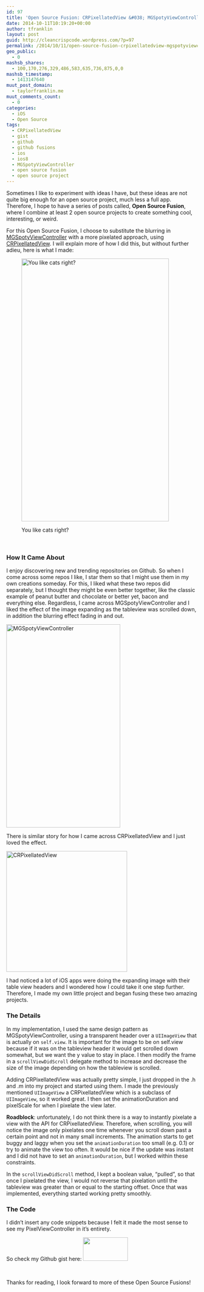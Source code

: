 ```yaml
---
id: 97
title: 'Open Source Fusion: CRPixellatedView &#038; MGSpotyViewController'
date: 2014-10-11T10:19:20+00:00
author: tfranklin
layout: post
guid: http://cleancrispcode.wordpress.com/?p=97
permalink: /2014/10/11/open-source-fusion-crpixellatedview-mgspotyviewcontroller/
geo_public:
  - 0
mashsb_shares:
  - 100,170,276,329,486,583,635,736,875,0,0
mashsb_timestamp:
  - 1413147640
muut_post_domain:
  - taylorfranklin.me
muut_comments_count:
  - 0
categories:
  - iOS
  - Open Source
tags:
  - CRPixellatedView
  - gist
  - github
  - github fusions
  - ios
  - ios8
  - MGSpotyViewController
  - open source fusion
  - open source project
---
```

Sometimes I like to experiment with ideas I have, but these ideas are not quite big enough for an open source project, much less a full app. Therefore, I hope to have a series of posts called, **Open Source Fusion**, where I combine at least 2 open source projects to create something cool, interesting, or weird.

For this Open Source Fusion, I choose to substitute the blurring in [MGSpotyViewController](https://github.com/matteogobbi/MGSpotyViewController) with a more pixelated approach, using [CRPixellatedView](https://github.com/chroman/CRPixellatedView). I will explain more of how I did this, but without further adieu, here is what I made:<figure id="attachment_98" style="width: 388px" class="wp-caption aligncenter">

[<img class="wp-image-98 size-full" src="http://taylorfranklin.me/wp-content/uploads/2014/10/pixelpull.gif" alt="You like cats right?" width="388" height="692" />](http://taylorfranklin.me/wp-content/uploads/2014/10/pixelpull.gif)<figcaption class="wp-caption-text">You like cats right?</figcaption></figure> 

&nbsp;

### How It Came About

I enjoy discovering new and trending repositories on Github. So when I come across some repos I like, I star them so that I might use them in my own creations someday. For this, I liked what these two repos did separately, but I thought they might be even better together, like the classic example of peanut butter and chocolate or <!--more-->better yet, bacon and everything else. Regardless, I came across MGSpotyViewController and I liked the effect of the image expanding as the tableview was scrolled down, in addition the blurring effect fading in and out.

<img class="aligncenter" src="https://camo.githubusercontent.com/20ccae14b0cfbee5bcd3867df4e2c5c51909d989/687474703a2f2f7777772e6d617474656f676f6262692e69742f66696c65732d686f7374696e672f4d4753706f747956696577566964656f2d736d616c6c65722e676966" alt="MGSpotyViewController" width="300" height="535" />

There is similar story for how I came across CRPixellatedView and I just loved the effect.

<img class="aligncenter" src="https://camo.githubusercontent.com/fa00bd7b49d4b0fc0d5b2ff6cdbdb2a293521221/687474703a2f2f6368726f6d616e2e6d652f77702d636f6e74656e742f75706c6f6164732f323031342f30362f4352506978656c6c61746564566965772e676966" alt="CRPixellatedView" width="318" height="318" />

I had noticed a lot of iOS apps were doing the expanding image with their table view headers and I wondered how I could take it one step further. Therefore, I made my own little project and began fusing these two amazing projects.

### The Details

In my implementation, I used the same design pattern as MGSpotyViewController, using a transparent header over a `UIImageView` that is actually on `self.view`. It is important for the image to be on self.view because if it was on the tableview header it would get scrolled down somewhat, but we want the y value to stay in place. I then modify the frame in a `scrollViewDidScroll` delegate method to increase and decrease the size of the image depending on how the tableview is scrolled.

Adding CRPixellatedView was actually pretty simple, I just dropped in the .h and .m into my project and started using them. I made the previously mentioned `UIImageView` a CRPixellatedView which is a subclass of `UIImageView`, so it worked great. I then set the animationDuration and pixelScale for when I pixelate the view later.

**Roadblock**: unfortunately, I do not think there is a way to instantly pixelate a view with the API for CRPixellatedView. Therefore, when scrolling, you will notice the image only pixelates one time whenever you scroll down past a certain point and not in many small increments. The animation starts to get buggy and laggy when you set the `animationDuration` too small (e.g. 0.1) or try to animate the view too often. It would be nice if the update was instant and I did not have to set an `animationDuration`, but I worked within these constraints.

In the `scrollViewDidScroll` method, I kept a boolean value, &#8220;pulled&#8221;, so that once I pixelated the view, I would not reverse that pixelation until the tableview was greater than or equal to the starting offset. Once that was implemented, everything started working pretty smoothly.

### The Code

I didn&#8217;t insert any code snippets because I felt it made the most sense to see my PixelViewController in it&#8217;s entirety.

So check my Github gist here: <a href="https://gist.github.com/tfrank64/e0d78df2c85268e1da85" target="_blank"><img class="alignnone" src="https://assets-cdn.github.com/images/modules/open_graph/github-mark.png" alt="" width="118" height="62" /></a>

&nbsp;

Thanks for reading, I look forward to more of these Open Source Fusions!

<!-- AdSense Now! Lite: PreFiltered - NoAds [ WP is not in the loop. ] -->